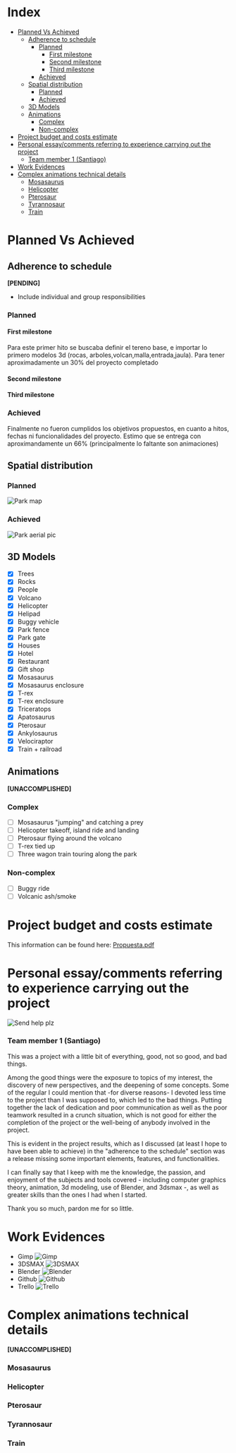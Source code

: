 # Index <!-- omit in toc -->

- [Planned Vs Achieved](#planned-vs-achieved)
  - [Adherence to schedule](#adherence-to-schedule)
    - [Planned](#planned)
      - [First milestone](#first-milestone)
      - [Second milestone](#second-milestone)
      - [Third milestone](#third-milestone)
    - [Achieved](#achieved)
  - [Spatial distribution](#spatial-distribution)
    - [Planned](#planned-1)
    - [Achieved](#achieved-1)
  - [3D Models](#3d-models)
  - [Animations](#animations)
    - [Complex](#complex)
    - [Non-complex](#non-complex)
- [Project budget and costs estimate](#project-budget-and-costs-estimate)
- [Personal essay/comments referring to experience carrying out the project](#personal-essaycomments-referring-to-experience-carrying-out-the-project)
    - [Team member 1 (Santiago)](#team-member-1-santiago)
- [Work Evidences](#work-evidences)
- [Complex animations technical details](#complex-animations-technical-details)
    - [Mosasaurus](#mosasaurus)
    - [Helicopter](#helicopter)
    - [Pterosaur](#pterosaur)
    - [Tyrannosaur](#tyrannosaur)
    - [Train](#train)

# Planned Vs Achieved

## Adherence to schedule
**[PENDING]**
* Include individual and group responsibilities
### Planned
#### First milestone
Para este primer hito se buscaba definir el tereno base, e importar lo primero modelos 3d (rocas, arboles,volcan,malla,entrada,jaula). Para tener aproximadamente un 30% del proyecto completado

#### Second milestone
#### Third milestone

### Achieved
Finalmente no fueron cumplidos los objetivos propuestos, en cuanto a hitos, fechas ni funcionalidades del proyecto. Estimo que se entrega con aproximandamente un 66% (principalmente lo faltante son animaciones)

## Spatial distribution
 
### Planned

![Park map](../imgs/UserDocs/map.png)

### Achieved

![Park aerial pic](../imgs/UserDocs/aerial.png)

## 3D Models
- [X] Trees
- [X] Rocks
- [X] People
- [X] Volcano
- [X] Helicopter
- [X] Helipad
- [X] Buggy vehicle
- [X] Park fence 
- [X] Park gate 
- [X] Houses
- [X] Hotel
- [X] Restaurant
- [X] Gift shop
- [X] Mosasaurus
- [X] Mosasaurus enclosure
- [X] T-rex
- [X] T-rex enclosure
- [X] Triceratops
- [X] Apatosaurus
- [X] Pterosaur
- [X] Ankylosaurus
- [X] Velociraptor
- [X] Train + railroad

## Animations
**[UNACCOMPLISHED]**
### Complex
- [ ] Mosasaurus "jumping" and catching a prey
- [ ] Helicopter takeoff, island ride and landing
- [ ] Pterosaur flying around the volcano
- [ ] T-rex tied up
- [ ] Three wagon train touring along the park

### Non-complex
- [ ] Buggy ride
- [ ] Volcanic ash/smoke

# Project budget and costs estimate

This information can be found here: [Propuesta.pdf](Propuesta.pdf)


# Personal essay/comments referring to experience carrying out the project

![Send help plz](../imgs/TechnicalDocs/send-help-help.gif)
### Team member 1 (Santiago)
This was a project with a little bit of everything, good, not so good, and bad things.

Among the good things were the exposure to topics of my interest, the discovery of new perspectives, and the deepening of some concepts.   Some of the regular I could mention that -for diverse reasons- I devoted less time to the project than I was supposed to, which led to the bad things.  Putting together the lack of dedication and poor communication as well as the poor teamwork resulted in a crunch situation, which is not good for either the completion of the project or the well-being of anybody involved in the project. 

This is evident in the project results, which as I discussed (at least I hope to have been able to achieve) in the "adherence to the schedule" section was a release missing some important elements, features, and functionalities.

I can finally say that I keep with me the knowledge, the passion, and enjoyment of the subjects and tools covered - including computer graphics theory, animation, 3d modeling, use of Blender, and 3dsmax -, as well as greater skills than the ones I had when I started.

Thank you so much, pardon me for so little.

# Work Evidences

* Gimp ![Gimp](../imgs/TechnicalDocs/uso_gimp.png)
* 3DSMAX ![3DSMAX](../imgs/TechnicalDocs/uso_3dsmax.png)
* Blender ![Blender](../imgs/TechnicalDocs/uso_blender.png)
* Github ![Github](../imgs/TechnicalDocs/uso_github.png)
* Trello ![Trello](../imgs/TechnicalDocs/uso_trello.png)
# Complex animations technical details
**[UNACCOMPLISHED]**

### Mosasaurus
### Helicopter

### Pterosaur

### Tyrannosaur

### Train

